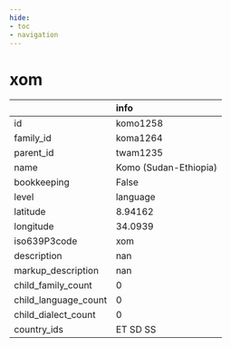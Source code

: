 ```yaml
---
hide:
- toc
- navigation
---
```

# xom
|                      | info                  |
|:---------------------|:----------------------|
| id                   | komo1258              |
| family_id            | koma1264              |
| parent_id            | twam1235              |
| name                 | Komo (Sudan-Ethiopia) |
| bookkeeping          | False                 |
| level                | language              |
| latitude             | 8.94162               |
| longitude            | 34.0939               |
| iso639P3code         | xom                   |
| description          | nan                   |
| markup_description   | nan                   |
| child_family_count   | 0                     |
| child_language_count | 0                     |
| child_dialect_count  | 0                     |
| country_ids          | ET SD SS              |